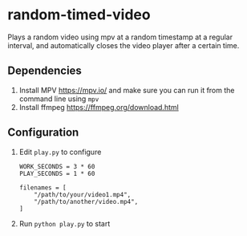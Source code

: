 # random-timed-video

Plays a random video using mpv at a random timestamp at a regular interval, and automatically closes the video player after a certain time. 

## Dependencies

1. Install MPV https://mpv.io/ and make sure you can run it from the command line using `mpv`
1. Install ffmpeg https://ffmpeg.org/download.html

## Configuration

1. Edit `play.py` to configure
   ```
   WORK_SECONDS = 3 * 60
   PLAY_SECONDS = 1 * 60

   filenames = [
       "/path/to/your/video1.mp4",
       "/path/to/another/video.mp4",
   ]
   ```
2. Run `python play.py` to start
